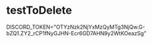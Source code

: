 # testToDelete

DISCORD_TOKEN="OTYzNzk2NjYxMzQyMTg3NjQw.G-bZQ1.ZY2_rCP1fNyGJHN-Ecr6GD7AHN9y2WtKOeazSg"
